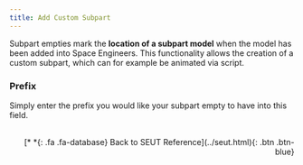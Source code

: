 ```yaml
---
title: Add Custom Subpart
---
```

Subpart empties mark the **location of a subpart model** when the model has been added into Space Engineers. This functionality allows the creation of a custom subpart, which can for example be animated via script.

### Prefix
Simply enter the prefix you would like your subpart empty to have into this field.
<br><br/>
<p style="text-align:right">[*&nbsp;*{: .fa .fa-database} Back to SEUT Reference](../seut.html){: .btn .btn-blue}</p>
